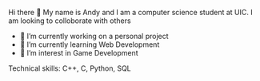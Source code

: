 Hi there 👋 My name is Andy and I am a computer science student at UIC.
I am looking to colloborate with others 

- 🔭 I’m currently working on a personal project
- 🌱 I’m currently learning Web Development
- 🤔 I’m interest in Game Development

Technical skills: C++, C, Python, SQL

